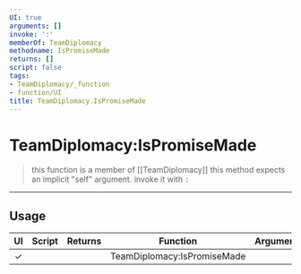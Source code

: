 ```yaml
---
UI: true
arguments: []
invoke: ':'
memberOf: TeamDiplomacy
methodname: IsPromiseMade
returns: []
script: false
tags:
- TeamDiplomacy/_function
- function/UI
title: TeamDiplomacy.IsPromiseMade
---
```

# TeamDiplomacy:IsPromiseMade
> this function is a member of [[TeamDiplomacy]]
> this method expects an implicit "self" argument. invoke it with `:`
-----
## Usage
|  UI | Script | Returns | Function | Arguments |
|:---:|:------:|-------:|:--------:|:---------|
|✓| ||TeamDiplomacy:IsPromiseMade||
